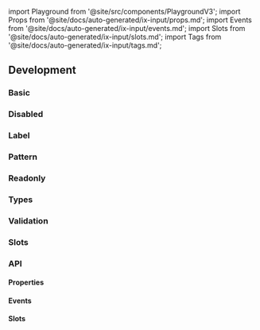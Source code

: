 import Playground from '@site/src/components/PlaygroundV3';
import Props from '@site/docs/auto-generated/ix-input/props.md';
import Events from '@site/docs/auto-generated/ix-input/events.md';
import Slots from '@site/docs/auto-generated/ix-input/slots.md';
import Tags from '@site/docs/auto-generated/ix-input/tags.md';

## Development

### Basic

<Playground name="input"></Playground>

### Disabled

<Playground name="input-disabled"></Playground>

### Label

<Playground name="input-label"></Playground>

### Pattern

<Playground name="input-pattern"></Playground>

### Readonly

<Playground name="input-readonly"></Playground>

### Types

<Playground name="input-types" height="24rem"></Playground>

### Validation

<Playground name="input-validation" height="27rem"></Playground>

### Slots

<Playground name="input-with-slots"></Playground>

### API

#### Properties

<Props />

#### Events

<Events />

#### Slots

<Slots />

